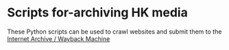 # Scripts for-archiving HK media

These Python scripts can be used to crawl websites and submit them to the [Internet Archive / Wayback Machine](https://web.archive.org/)
